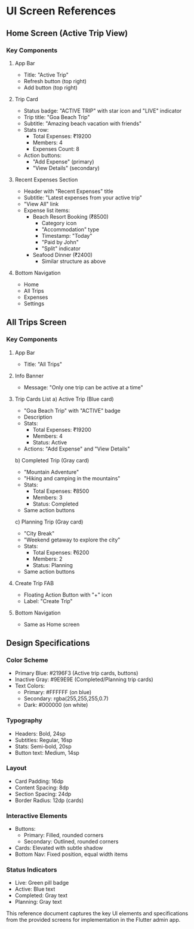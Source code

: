 # UI Screen References

## Home Screen (Active Trip View)

### Key Components
1. App Bar
   - Title: "Active Trip"
   - Refresh button (top right)
   - Add button (top right)

2. Trip Card
   - Status badge: "ACTIVE TRIP" with star icon and "LIVE" indicator
   - Trip title: "Goa Beach Trip"
   - Subtitle: "Amazing beach vacation with friends"
   - Stats row:
     - Total Expenses: ₹19200
     - Members: 4
     - Expenses Count: 8
   - Action buttons:
     - "Add Expense" (primary)
     - "View Details" (secondary)

3. Recent Expenses Section
   - Header with "Recent Expenses" title
   - Subtitle: "Latest expenses from your active trip"
   - "View All" link
   - Expense list items:
     - Beach Resort Booking (₹8500)
       - Category icon
       - "Accommodation" type
       - Timestamp: "Today"
       - "Paid by John"
       - "Split" indicator
     - Seafood Dinner (₹2400)
       - Similar structure as above

4. Bottom Navigation
   - Home
   - All Trips
   - Expenses
   - Settings

## All Trips Screen

### Key Components
1. App Bar
   - Title: "All Trips"

2. Info Banner
   - Message: "Only one trip can be active at a time"

3. Trip Cards List
   a) Active Trip (Blue card)
      - "Goa Beach Trip" with "ACTIVE" badge
      - Description
      - Stats:
        - Total Expenses: ₹19200
        - Members: 4
        - Status: Active
      - Actions: "Add Expense" and "View Details"

   b) Completed Trip (Gray card)
      - "Mountain Adventure"
      - "Hiking and camping in the mountains"
      - Stats:
        - Total Expenses: ₹8500
        - Members: 3
        - Status: Completed
      - Same action buttons

   c) Planning Trip (Gray card)
      - "City Break"
      - "Weekend getaway to explore the city"
      - Stats:
        - Total Expenses: ₹6200
        - Members: 2
        - Status: Planning
      - Same action buttons

4. Create Trip FAB
   - Floating Action Button with "+" icon
   - Label: "Create Trip"

5. Bottom Navigation
   - Same as Home screen

## Design Specifications

### Color Scheme
- Primary Blue: #2196F3 (Active trip cards, buttons)
- Inactive Gray: #9E9E9E (Completed/Planning trip cards)
- Text Colors:
  - Primary: #FFFFFF (on blue)
  - Secondary: rgba(255,255,255,0.7)
  - Dark: #000000 (on white)

### Typography
- Headers: Bold, 24sp
- Subtitles: Regular, 16sp
- Stats: Semi-bold, 20sp
- Button text: Medium, 14sp

### Layout
- Card Padding: 16dp
- Content Spacing: 8dp
- Section Spacing: 24dp
- Border Radius: 12dp (cards)

### Interactive Elements
- Buttons:
  - Primary: Filled, rounded corners
  - Secondary: Outlined, rounded corners
- Cards: Elevated with subtle shadow
- Bottom Nav: Fixed position, equal width items

### Status Indicators
- Live: Green pill badge
- Active: Blue text
- Completed: Gray text
- Planning: Gray text

This reference document captures the key UI elements and specifications from the provided screens for implementation in the Flutter admin app.
